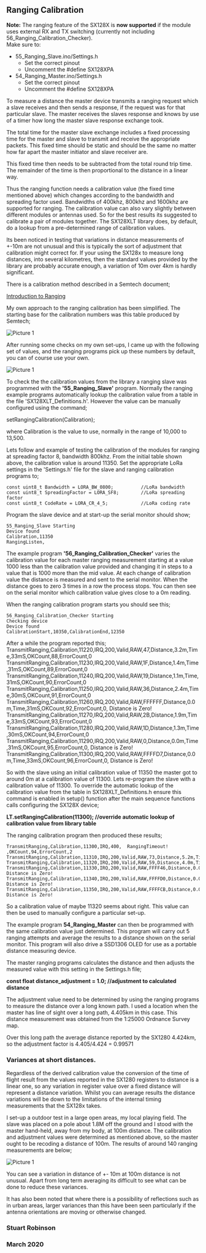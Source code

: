 ## Ranging Calibration

**Note:** The ranging feature of the SX128X is **now supported** if the module uses external RX and TX switching (currently not including 56_Ranging_Calibration_Checker).<br>
Make sure to:
* 55_Ranging_Slave.ino/Settings.h
	* Set the correct pinout
	* Uncomment the #define SX128XPA
* 54_Ranging_Master.ino/Settings.h
	* Set the correct pinout
	* Uncomment the #define SX128XPA


To measure a distance the master device transmits a ranging request which a slave receives and then sends a response, if the request was for that particular slave. The master receives the slaves response and knows by use of a timer how long the master slave response exchange took. 

The total time for the master slave exchange includes a fixed processing time for the master and slave to transmit and receive the appropriate packets. This fixed time should be static and should be the same no matter how far apart the master initiator and slave receiver are. 

This fixed time then needs to be subtracted from the total round trip time. The remainder of the time is then proportional to the distance in a linear way.

Thus the ranging function needs a calibration value (the fixed time mentioned above) which changes according to the bandwidth and spreading factor used. Bandwidths of 400khz, 800khz and 1600khz are supported for ranging. The calibration value can also vary slightly between different modules or antennas used. So for the best results its suggested to calibrate a pair of modules together. The SX128XLT library does, by default, do a lookup from a pre-determined range of calibration values. 

Its been noticed in testing that variations in distance measurements of +\-10m are not unusual and this is typically the sort of adjustment that calibration might correct for. If your using the SX128x to measure long distances, into several kilometres, then the standard values provided by the library are probably accurate enough, a variation of 10m over 4km is hardly significant.  

There is a calibration method described in a Semtech document;

[Introduction to Ranging](https://semtech.my.salesforce.com/sfc/p/#E0000000JelG/a/44000000MDiH/OF02Lve2RzM6pUw9gNgSJXbDNaQJ_NtQ555rLzY3UvY)

My own approach to the ranging calibration has been simplified. The starting base for the calibration numbers was this table produced by Semtech;

![Picture 1](Pictures/SX128X_Ranging_Calibration_Values.jpg)

After running some checks on my own set-ups, I came up with the following set of values, and the ranging programs pick up these numbers by default, you can of course use your own.

![Picture 1](Pictures/Calibration_Values.jpg)


To check the the calibration values from the library a ranging slave was programmed with the **'55\_Ranging\_Slave'** program. Normally the ranging example programs automatically lookup the calibration value from a table in the file 'SX128XLT_Definitions.h'. However the value can be manually configured using the command;

setRangingCalibration(Calibration);

where Calibration is the value to use, normally in the range of 10,000 to 13,500. 

Lets follow and example of testing the calibration of the modules for ranging at spreading factor 8, bandwidth 800khz. From the initial table shown above, the calibration value is around 11350. Set the appropriate LoRa settings in the 'Settings.h' file for the slave and ranging calibration programs to;

	const uint8_t Bandwidth = LORA_BW_0800;          //LoRa bandwidth
	const uint8_t SpreadingFactor = LORA_SF8;        //LoRa spreading factor
	const uint8_t CodeRate = LORA_CR_4_5;            //LoRa coding rate


Program the slave device and at start-up the serial monitor should show;

	55_Ranging_Slave Starting
	Device found
	Calibration,11350
	RangingListen,

The example program **'56\_Ranging\_Calibration\_Checker'** varies the calibration value for each master ranging measurement starting at a value 1000 less than the calibration value provided and changing it in steps to a value that is 1000 more than the mid value. At each change of calibration value the distance is measured and sent to the serial monitor. When the distance goes to zero 3 times in a row the process stops. You can then see on the serial monitor which calibration value gives close to a 0m reading. 

When the ranging calibration program starts you should see this;

	56_Ranging_Calibration_Checker Starting
	Checking device
	Device found
	CalibrationStart,10350,CalibrationEnd,12350

After a while the program reported this;
	TransmitRanging,Calibration,11220,IRQ,200,Valid,RAW,47,Distance,3.2m,Time,33mS,OKCount,88,ErrorCount,0
	TransmitRanging,Calibration,11230,IRQ,200,Valid,RAW,1F,Distance,1.4m,Time,31mS,OKCount,89,ErrorCount,0
	TransmitRanging,Calibration,11240,IRQ,200,Valid,RAW,19,Distance,1.1m,Time,31mS,OKCount,90,ErrorCount,0
	TransmitRanging,Calibration,11250,IRQ,200,Valid,RAW,36,Distance,2.4m,Time,30mS,OKCount,91,ErrorCount,0
	TransmitRanging,Calibration,11260,IRQ,200,Valid,RAW,FFFFFF,Distance,0.0m,Time,31mS,OKCount,92,ErrorCount,0,  Distance is Zero!
	TransmitRanging,Calibration,11270,IRQ,200,Valid,RAW,2B,Distance,1.9m,Time,33mS,OKCount,93,ErrorCount,0
	TransmitRanging,Calibration,11280,IRQ,200,Valid,RAW,1D,Distance,1.3m,Time,30mS,OKCount,94,ErrorCount,0
	TransmitRanging,Calibration,11290,IRQ,200,Valid,RAW,0,Distance,0.0m,Time,31mS,OKCount,95,ErrorCount,0,  Distance is Zero!
	TransmitRanging,Calibration,11300,IRQ,200,Valid,RAW,FFFFD7,Distance,0.0m,Time,33mS,OKCount,96,ErrorCount,0,  Distance is Zero!


So with the slave using an initial calibration value of 11350 the master got to around 0m at a calibration value of 11300. Lets re-program the slave with a calibration value of 11300. To override the automatic lookup of the calibration value from the table in SX128XLT_Definitions.h ensure this command is enabled in setup() function after the main sequence functions calls configuring the SX128X device;

**LT.setRangingCalibration(11300);              //override automatic lookup of calibration value from library table**


The ranging calibration program then produced these results;

	TransmitRanging,Calibration,11300,IRQ,400,  RangingTimeout!  ,OKCount,94,ErrorCount,2
	TransmitRanging,Calibration,11310,IRQ,200,Valid,RAW,73,Distance,5.2m,Time,31mS,OKCount,95,ErrorCount,2
	TransmitRanging,Calibration,11320,IRQ,200,Valid,RAW,59,Distance,4.0m,Time,31mS,OKCount,96,ErrorCount,2
	TransmitRanging,Calibration,11330,IRQ,200,Valid,RAW,FFFF46,Distance,0.0m,Time,30mS,OKCount,97,ErrorCount,2,  Distance is Zero!
	TransmitRanging,Calibration,11340,IRQ,200,Valid,RAW,FFFFD0,Distance,0.0m,Time,33mS,OKCount,98,ErrorCount,2,  Distance is Zero!
	TransmitRanging,Calibration,11350,IRQ,200,Valid,RAW,FFFFCB,Distance,0.0m,Time,33mS,OKCount,99,ErrorCount,2,  Distance is Zero!


So a calibration value of maybe 11320 seems about right. This value can then be used to manually configure a particular set-up. 

The example program **54_Ranging_Master** can then be programmed with the same calibration value just determined. This program will carry out 5 ranging attempts and average the results to a distance shown on the serial monitor. This program will also drive a SSD1306 OLED for use as a portable distance measuring device. 

The master ranging programs calculates the distance and then adjusts the measured value with this setting in the Settings.h file;

**const float distance_adjustment = 1.0;        //adjustment to calculated distance** 

The adjustment value need to be determined by using the ranging programs to measure the distance over a long known path. I used a location when the master has line of sight over a long path, 4.405km in this case. This distance measurement was obtained from the 1:25000 Ordnance Survey map. 

Over this long path the average distance reported by the SX1280 4.424km, so the adjustment factor is 4.405/4.424 = 0.99571


### Variances at short distances. 

Regardless of the derived calibration value the conversion of the time of flight result from the values reported in the SX1280 registers to distance is a linear one, so any variation in register value over a fixed distance will represent a distance variation. Whilst you can average results the distance variations will be down to the limitations of the internal timing measurements that the SX128x takes. 

I set-up a outdoor test in a large open areas, my local playing field. The slave was placed on a pole about 1.8M off the ground and I stood with the master hand-held, away from my body, at 100m distance. The calibration and adjustment values were determined as mentioned above, so the master ought to be recoding a distance of 100m. The results of around 140 ranging measurements are below;


![Picture 1](Pictures/SX128XLT_Ranging_100m.jpg)

You can see a variation in distance of +\- 10m at 100m distance is not unusual. Apart from long term averaging its difficult to see what can be done to reduce these variances. 

It has also been noted that where there is a possibility of reflections such as in urban areas, larger variances than this have been seen particularly if the antenna orientations are moving or otherwise changed.



### Stuart Robinson
### March 2020